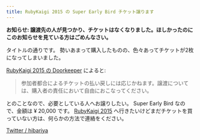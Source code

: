 ```yaml
---
title: RubyKaigi 2015 の Super Early Bird チケット譲ります
---
```


**お知らせ: 譲渡先の人が見つかり、チケットはなくなりました。ほしかったのにこのお知らせを見ている方はごめんなさい。**

タイトルの通りです。
勢いあまって購入したものの、色々あってチケットが2枚になってしまいました。

[RubyKaigi 2015 の Doorkeeper](https://rubykaigi.doorkeeper.jp/events/28463) によると:

> 参加者都合によるチケットの払い戻しには応じかねます。譲渡については、購入者の責任において自由におこなってください。

とのことなので、必要としている人へお譲りしたい。
Super Early Bird なので、金額は &yen; 20,000 です。
[RubyKaigi 2015](http://rubykaigi.org/2015) へ行きたいけどまだチケットを買っていない方は、何らかの方法で連絡をください。

[Twitter / hibariya](https://twitter.com/hibariya)
